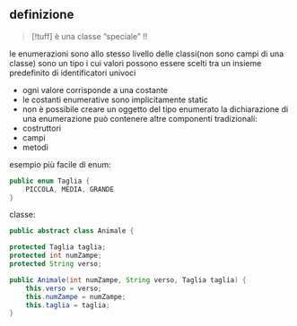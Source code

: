 ## definizione
>[!tuff] è una classe “speciale” !!

le enumerazioni sono allo stesso livello delle classi(non sono campi di una classe)
sono un tipo i cui valori possono essere scelti tra un insieme predefinito di identificatori univoci
- ogni valore corrisponde a una costante
- le costanti enumerative sono implicitamente static
- non è possibile creare un oggetto del tipo enumerato
la dichiarazione di una enumerazione può contenere altre componenti tradizionali:
- costruttori
- campi
- metodi


esempio più facile di enum:
```java
public enum Taglia {
	PICCOLA, MEDIA, GRANDE
}
```
classe:
```java
public abstract class Animale {

protected Taglia taglia;
protected int numZampe;
protected String verso;

public Animale(int numZampe, String verso, Taglia taglia) {
	this.verso = verso;
	this.numZampe = numZampe;
	this.taglia = taglia;
}
```